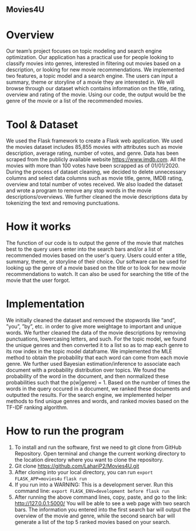 ## Movies4U

# Overview
Our team’s project focuses on topic modeling and search engine optimization. Our application has a practical use for people looking to classify movies into genres, interested in filtering out movies based on a description, or looking for new movie recommendations. We implemented two features, a topic model and a search engine. The users can input a summary, theme or storyline of a movie they are interested in. We will browse through our dataset which contains information on the title, rating, overview and rating of the movie. Using our code, the output would be the genre of the movie or a list of the recommended movies. 

# Tool & Dataset
We used the Flask framework to create a Flask web application. We used the movies dataset includes 85,855 movies with attributes such as movie description, average rating, number of votes, and genre. Data has been scraped from the publicly available website https://www.imdb.com. All the movies with more than 100 votes have been scrapped as of 01/01/2020. During the process of dataset cleaning, we decided to delete unnecessary columns and select data columns such as movie title, genre, IMDB rating, overview and total number of votes received. We also loaded the dataset and wrote a program to remove any stop words in the movie descriptions/overviews. We further cleaned the movie descriptions data by tokenizing the text and removing punctuations. 

# How it works
The function of our code is to output the genre of the movie that matches best to the query users enter into the search bars and/or a list of recommended movies based on the user's query. Users could enter a title, summary, theme, or storyline of their choice. Our software can be used for looking up the genre of a movie based on the title or to look for new movie recommendations to watch. It can also be used for searching the title of the movie that the user forgot. 

# Implementation
We initially cleaned the dataset and removed the stopwords like “and”, ”you”, ”by”, etc. in order to give more weightage to important and unique words. We further cleaned the data of the movie descriptions by removing punctuations, lowercasing letters, and such. 
For the topic model, we  found the unique genres and then converted it to a list so as to map each genre to its row index in the topic model dataframe. We implemented the MLE method to obtain the probability that each word can come from each movie genre. We further used Bayesian estimation/inference to associate each document with a probability distribution over topics. We found the probability of the word in the document, and then normalized these probabilities such that the p(w|genre) = 1. Based on the number of times the words in the query occured in a document, we ranked these documents and outputted the results.
For the search engine, we implemented helper methods to find unique genres and words, and ranked movies based on the TF-IDF ranking algorithm. 

# How to run the program
1. To install and run the software, first we need to git clone from GitHub Repository. Open terminal and change the current working directory to the location directory where you want to clone the repository. 
2. Git clone https://github.com/LahariP2/Movies4U.git
3. After cloning into your local directory, you can run
  ```export FLASK_APP=movies4u```
  ```flask run```
4. If you run into a WARNING: This is a development server. Run this command line:
  ```export FLASK_ENV=development before flask run```
5. After running the above command lines, copy, paste, and go to the link: http://127.0.0.1:5000/
You will be able to see a web page with two search bars. The information you entered into the first search bar will output the overview of the movie and genre, while the second search bar will generate a list of the top 5 ranked movies based on your search. 

